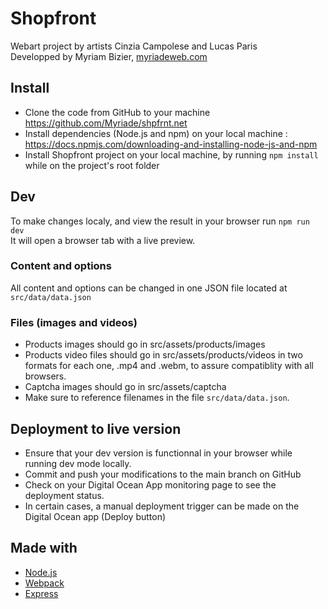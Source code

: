# Shopfront
Webart project by artists Cinzia Campolese and Lucas Paris  
Developped by Myriam Bizier, [myriadeweb.com](https://myriadeweb.com)

## Install
- Clone the code from GitHub to your machine
https://github.com/Myriade/shpfrnt.net
- Install dependencies (Node.js and npm) on your local machine : 
https://docs.npmjs.com/downloading-and-installing-node-js-and-npm
- Install Shopfront project on your local machine, by running `npm install` while on the project's root folder

## Dev
To make changes localy, and view the result in your browser run `npm run dev`  
It will open a browser tab with a live preview.

### Content and options
All content and options can be changed in one JSON file located at `src/data/data.json`

### Files (images and videos)
- Products images should go in src/assets/products/images
- Products video files should go in src/assets/products/videos in two formats for each one, .mp4 and .webm, to assure compatiblity with all browsers.
- Captcha images should go in src/assets/captcha
- Make sure to reference filenames in the file `src/data/data.json`.

## Deployment to live version
- Ensure that your dev version is functionnal in your browser while running dev mode locally.
- Commit and push your modifications to the main branch on GitHub
- Check on your Digital Ocean App monitoring page to see the deployment status.
- In certain cases, a manual deployment trigger can be made on the Digital Ocean app (Deploy button)

## Made with
- [Node.js](https://nodejs.org)
- [Webpack](https://webpack.js.org/)
- [Express](https://expressjs.com/)
